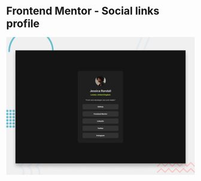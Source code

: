 # Frontend Mentor - Social links profile

![Design preview for the Social links profile coding challenge](./preview.jpg)


